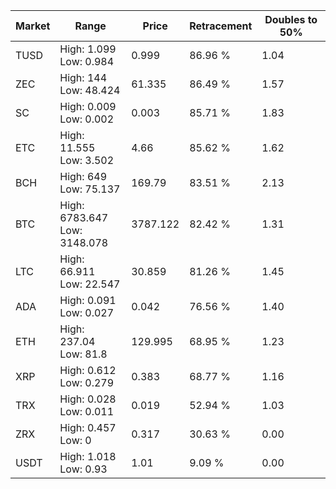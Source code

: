 | Market | Range | Price| Retracement | Doubles to 50% |
| --- | --- | --- | --- | --- |
| TUSD | High: 1.099<br />Low: 0.984 | 0.999 | 86.96 % | 1.04 |
| ZEC | High: 144<br />Low: 48.424 | 61.335 | 86.49 % | 1.57 |
| SC | High: 0.009<br />Low: 0.002 | 0.003 | 85.71 % | 1.83 |
| ETC | High: 11.555<br />Low: 3.502 | 4.66 | 85.62 % | 1.62 |
| BCH | High: 649<br />Low: 75.137 | 169.79 | 83.51 % | 2.13 |
| BTC | High: 6783.647<br />Low: 3148.078 | 3787.122 | 82.42 % | 1.31 |
| LTC | High: 66.911<br />Low: 22.547 | 30.859 | 81.26 % | 1.45 |
| ADA | High: 0.091<br />Low: 0.027 | 0.042 | 76.56 % | 1.40 |
| ETH | High: 237.04<br />Low: 81.8 | 129.995 | 68.95 % | 1.23 |
| XRP | High: 0.612<br />Low: 0.279 | 0.383 | 68.77 % | 1.16 |
| TRX | High: 0.028<br />Low: 0.011 | 0.019 | 52.94 % | 1.03 |
| ZRX | High: 0.457<br />Low: 0 | 0.317 | 30.63 % | 0.00 |
| USDT | High: 1.018<br />Low: 0.93 | 1.01 | 9.09 % | 0.00 |
